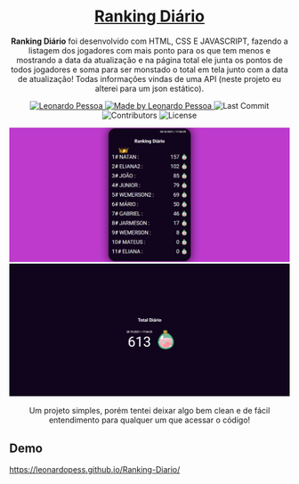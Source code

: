 <h1 align="center">
  <a href="https://leonardopess.github.io/Ranking-Diario/">
    Ranking Diário
  </a>
</h1>

<p align="center"><b>Ranking Diário</b> foi desenvolvido com HTML, CSS E JAVASCRIPT, fazendo a listagem dos jogadores com mais ponto para os que tem menos e mostrando a data da atualização e na página total ele junta os pontos de todos jogadores e soma para ser monstado o total em tela junto com a data de atualização! Todas informações vindas de uma API (neste projeto eu alterei para um json estático).</p>

<p align="center">
   <a href="https://www.linkedin.com/in/leonardo-pessoa-5733121b5/">
      <img alt="Leonardo Pessoa" src="https://img.shields.io/badge/-Leonardo Pessoa-4e5acf?style=flat&logo=Linkedin&logoColor=white" />
   </a>
  
  <a href="https://github.com/csorlandi">
    <img alt="Made by Leonardo Pessoa" src="https://img.shields.io/badge/made%20by-Leonardo%20Pessoa-5965e0">
  </a>

  <img alt="Last Commit" src="https://img.shields.io/github/last-commit/LeonardoPess/Ranking-Diario?color=rgb(89,101,224)%22">

  <img alt="Contributors" src="https://img.shields.io/github/contributors/LeonardoPess/Ranking-Diario?color=rgb(89,101,224)">

  <img alt="License" src="https://img.shields.io/badge/license-MIT-%2304D361?color=rgb(89,101,224)">
</p>

<p align="center">
  <img src="ranking.png">
  <img src="total.png">
</p>

<p align="center">Um projeto simples, porém tentei deixar algo bem clean e de fácil entendimento para qualquer um que acessar o código!</p>

## Demo
https://leonardopess.github.io/Ranking-Diario/
